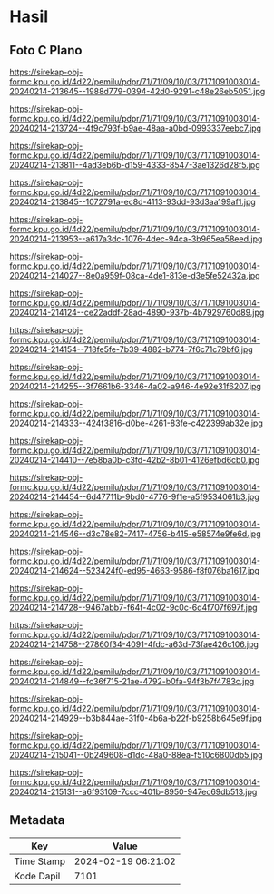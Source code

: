 # Hasil

## Foto C Plano

https://sirekap-obj-formc.kpu.go.id/4d22/pemilu/pdpr/71/71/09/10/03/7171091003014-20240214-213645--1988d779-0394-42d0-9291-c48e26eb5051.jpg

https://sirekap-obj-formc.kpu.go.id/4d22/pemilu/pdpr/71/71/09/10/03/7171091003014-20240214-213724--4f9c793f-b9ae-48aa-a0bd-0993337eebc7.jpg

https://sirekap-obj-formc.kpu.go.id/4d22/pemilu/pdpr/71/71/09/10/03/7171091003014-20240214-213811--4ad3eb6b-d159-4333-8547-3ae1326d28f5.jpg

https://sirekap-obj-formc.kpu.go.id/4d22/pemilu/pdpr/71/71/09/10/03/7171091003014-20240214-213845--1072791a-ec8d-4113-93dd-93d3aa199af1.jpg

https://sirekap-obj-formc.kpu.go.id/4d22/pemilu/pdpr/71/71/09/10/03/7171091003014-20240214-213953--a617a3dc-1076-4dec-94ca-3b965ea58eed.jpg

https://sirekap-obj-formc.kpu.go.id/4d22/pemilu/pdpr/71/71/09/10/03/7171091003014-20240214-214027--8e0a959f-08ca-4de1-813e-d3e5fe52432a.jpg

https://sirekap-obj-formc.kpu.go.id/4d22/pemilu/pdpr/71/71/09/10/03/7171091003014-20240214-214124--ce22addf-28ad-4890-937b-4b7929760d89.jpg

https://sirekap-obj-formc.kpu.go.id/4d22/pemilu/pdpr/71/71/09/10/03/7171091003014-20240214-214154--718fe5fe-7b39-4882-b774-7f6c71c79bf6.jpg

https://sirekap-obj-formc.kpu.go.id/4d22/pemilu/pdpr/71/71/09/10/03/7171091003014-20240214-214255--3f7661b6-3346-4a02-a946-4e92e31f6207.jpg

https://sirekap-obj-formc.kpu.go.id/4d22/pemilu/pdpr/71/71/09/10/03/7171091003014-20240214-214333--424f3816-d0be-4261-83fe-c422399ab32e.jpg

https://sirekap-obj-formc.kpu.go.id/4d22/pemilu/pdpr/71/71/09/10/03/7171091003014-20240214-214410--7e58ba0b-c3fd-42b2-8b01-4126efbd6cb0.jpg

https://sirekap-obj-formc.kpu.go.id/4d22/pemilu/pdpr/71/71/09/10/03/7171091003014-20240214-214454--6d47711b-9bd0-4776-9f1e-a5f9534061b3.jpg

https://sirekap-obj-formc.kpu.go.id/4d22/pemilu/pdpr/71/71/09/10/03/7171091003014-20240214-214546--d3c78e82-7417-4756-b415-e58574e9fe6d.jpg

https://sirekap-obj-formc.kpu.go.id/4d22/pemilu/pdpr/71/71/09/10/03/7171091003014-20240214-214624--523424f0-ed95-4663-9586-f8f076ba1617.jpg

https://sirekap-obj-formc.kpu.go.id/4d22/pemilu/pdpr/71/71/09/10/03/7171091003014-20240214-214728--9467abb7-f64f-4c02-9c0c-6d4f707f697f.jpg

https://sirekap-obj-formc.kpu.go.id/4d22/pemilu/pdpr/71/71/09/10/03/7171091003014-20240214-214758--27860f34-4091-4fdc-a63d-73fae426c106.jpg

https://sirekap-obj-formc.kpu.go.id/4d22/pemilu/pdpr/71/71/09/10/03/7171091003014-20240214-214849--fc36f715-21ae-4792-b0fa-94f3b7f4783c.jpg

https://sirekap-obj-formc.kpu.go.id/4d22/pemilu/pdpr/71/71/09/10/03/7171091003014-20240214-214929--b3b844ae-31f0-4b6a-b22f-b9258b645e9f.jpg

https://sirekap-obj-formc.kpu.go.id/4d22/pemilu/pdpr/71/71/09/10/03/7171091003014-20240214-215041--0b249608-d1dc-48a0-88ea-f510c6800db5.jpg

https://sirekap-obj-formc.kpu.go.id/4d22/pemilu/pdpr/71/71/09/10/03/7171091003014-20240214-215131--a6f93109-7ccc-401b-8950-947ec69db513.jpg


## Metadata

| Key        | Value               |
| ---------- | ------------------- |
| Time Stamp | 2024-02-19 06:21:02 |
| Kode Dapil | 7101                |




